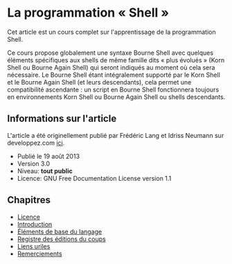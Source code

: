 # La programmation « Shell »

Cet article est un cours complet sur l'apprentissage de la programmation Shell.

Ce cours propose globalement une syntaxe Bourne Shell avec quelques éléments spécifiques aux shells de même famille dits « plus évolués » (Korn Shell ou Bourne Again Shell) qui seront indiqués au moment où cela sera nécessaire. Le Bourne Shell étant intégralement supporté par le Korn Shell et le Bourne Again Shell (et leurs descendants), cela permet une compatibilité ascendante : un script en Bourne Shell fonctionnera toujours en environnements Korn Shell ou Bourne Again Shell ou shells descendants.

## Informations sur l'article

L'article a été originellement publié par Frédéric Lang et Idriss Neumann sur developpez.com [ici](https://ineumann.developpez.com/tutoriels/linux/bash-bonnes-pratiques/).

* Publié le 19 août 2013
* Version 3.0
* Niveau: **tout public**
* Licence: GNU Free Documentation License version 1.1

## Chapitres

* [Licence](./1-licence.md)
* [Introduction](./2-introduction.md)
* [Éléments de base du langage](./3-elements-base.md)
* [Registre des éditions du coups](./14-registre-edition.md)
* [Liens uriles](./15-liens-utiles.md)
* [Remerciements](./16-remerciements.md)
